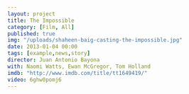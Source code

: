 ```yaml
---
layout: project
title: The Impossible
category: [Film, All]
published: true
img: "/uploads/shaheen-baig-casting-the-impossible.jpg"
date: 2013-01-04 00:00
tags: [example,news,story]
director: Juan Antonio Bayona
with: Naomi Watts, Ewan McGregor, Tom Holland
imdb: "http://www.imdb.com/title/tt1649419/"
video: 6ghw0pomj6
---
```



